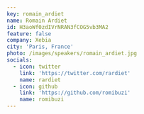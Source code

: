 ```yaml
---
key: romain_ardiet
name: Romain Ardiet
id: H3aoWf0zdIVrNRAN3fCOG5vb3MA2
feature: false
company: Xebia
city: 'Paris, France'
photo: /images/speakers/romain_ardiet.jpg
socials:
  - icon: twitter
    link: 'https://twitter.com/rardiet'
    name: rardiet
  - icon: github
    link: 'https://github.com/romibuzi'
    name: romibuzi
---
```


